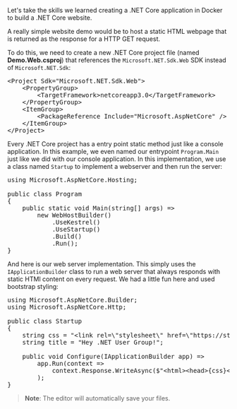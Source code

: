 Let's take the skills we learned creating a .NET Core application in Docker to build a .NET Core website.

A really simple website demo would be to host a static HTML webpage that is returned as the response for a HTTP GET request.

To do this, we need to create a new .NET Core project file (named **Demo.Web.csproj**) that references the ``Microsoft.NET.Sdk.Web`` SDK instead of ``Microsoft.NET.Sdk``:

<pre class="file" data-filename="Demo.Web.csproj" data-target="replace">
&lt;Project Sdk="Microsoft.NET.Sdk.Web"&gt;
    &lt;PropertyGroup&gt;
        &lt;TargetFramework&gt;netcoreapp3.0&lt;/TargetFramework&gt;
    &lt;/PropertyGroup&gt;
    &lt;ItemGroup&gt;
        &lt;PackageReference Include="Microsoft.AspNetCore" /&gt;
    &lt;/ItemGroup&gt;
&lt;/Project&gt;
</pre>

Every .NET Core project has a entry point static method just like a console application. In this example, we even named our entrypoint ``Program.Main`` just like we did with our console application. In this implementation, we use a class named ``Startup`` to implement a webserver and then run the server:

<pre class="file" data-filename="Program.cs" data-target="replace">
using Microsoft.AspNetCore.Hosting;

public class Program
{
    public static void Main(string[] args) =>
        new WebHostBuilder()
            .UseKestrel()
            .UseStartup<Startup>()
            .Build()
            .Run();
}
</pre>

And here is our web server implementation. This simply uses the ``IApplicationBuilder`` class to run a web server that always responds with static HTMl content on every request. We had a little fun here and used bootstrap styling:

<pre class="file" data-filename="Startup.cs" data-target="replace">
using Microsoft.AspNetCore.Builder;
using Microsoft.AspNetCore.Http;

public class Startup
{
    string css = "&lt;link rel=\"stylesheet\" href=\"https://stackpath.bootstrapcdn.com/bootstrap/4.3.1/css/bootstrap.min.css\"&gt;";
    string title = "Hey .NET User Group!";

    public void Configure(IApplicationBuilder app) =&gt;
        app.Run(context =&gt;
            context.Response.WriteAsync($"&lt;html&gt;&lt;head&gt;{css}&lt;/head&gt;&lt;body class=\"container\"&gt;&lt;h1 class=\"display-1\"&gt;{title}&lt;/h1&gt;&lt;/body&gt;&lt;/html&gt;")
	    );
}
</pre>

> **Note**: The editor will automatically save your files.